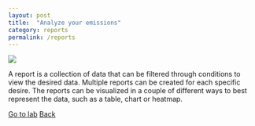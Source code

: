 ```yaml
---
layout: post
title:  "Analyze your emissions"
category: reports
permalink: /reports
---
```


<img src="assets/images/report-page.PNG">

A report is a collection of data that can be filtered through conditions to view the desired data. Multiple reports can be created for each specific desire. The reports can be visualized in a couple of different
ways to best represent the data, such as a table, chart or heatmap.

<a class="offset-4 btn btn-success btn-lg" href="/reports-lab" role="button">Go to lab</a>
<a class="btn btn-info btn-lg" href="/" role="button">Back</a>